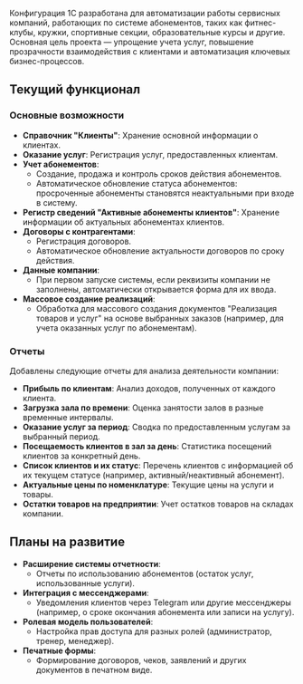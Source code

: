 Конфигурация 1С разработана для автоматизации работы сервисных компаний, работающих по системе абонементов, таких как фитнес-клубы, кружки, спортивные секции, образовательные курсы и другие. Основная цель проекта — упрощение учета услуг, повышение прозрачности взаимодействия с клиентами и автоматизация ключевых бизнес-процессов.

## Текущий функционал

### Основные возможности
- **Справочник "Клиенты"**: Хранение основной информации о клиентах.
- **Оказание услуг**: Регистрация услуг, предоставленных клиентам.
- **Учет абонементов**:
  - Создание, продажа и контроль сроков действия абонементов.
  - Автоматическое обновление статуса абонементов: просроченные абонементы становятся неактуальными при входе в систему.
- **Регистр сведений "Активные абонементы клиентов"**: Хранение информации об актуальных абонементах клиентов.
- **Договоры с контрагентами**:
  - Регистрация договоров.
  - Автоматическое обновление актуальности договоров по сроку действия.
- **Данные компании**:
  - При первом запуске системы, если реквизиты компании не заполнены, автоматически открывается форма для их ввода.
- **Массовое создание реализаций**:
  - Обработка для массового создания документов "Реализация товаров и услуг" на основе выбранных заказов (например, для учета оказанных услуг по абонементам).

### Отчеты
Добавлены следующие отчеты для анализа деятельности компании:
- **Прибыль по клиентам**: Анализ доходов, полученных от каждого клиента.
- **Загрузка зала по времени**: Оценка занятости залов в разные временные интервалы.
- **Оказание услуг за период**: Сводка по предоставленным услугам за выбранный период.
- **Посещаемость клиентов в зал за день**: Статистика посещений клиентов за конкретный день.
- **Список клиентов и их статус**: Перечень клиентов с информацией об их текущем статусе (например, активный/неактивный абонемент).
- **Актуальные цены по номенклатуре**: Текущие цены на услуги и товары.
- **Остатки товаров на предприятии**: Учет остатков товаров на складах компании.

## Планы на развитие
- **Расширение системы отчетности**:
  - Отчеты по использованию абонементов (остаток услуг, использованные услуги).
- **Интеграция с мессенджерами**:
  - Уведомления клиентов через Telegram или другие мессенджеры (например, о сроке окончания абонемента или записи на услугу).
- **Ролевая модель пользователей**:
  - Настройка прав доступа для разных ролей (администратор, тренер, менеджер).
- **Печатные формы**:
  - Формирование договоров, чеков, заявлений и других документов в печатном виде.